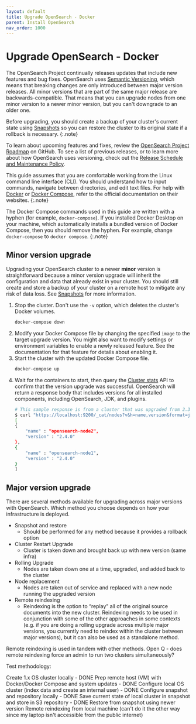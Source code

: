 ```yaml
---
layout: default
title: Upgrade OpenSearch - Docker
parent: Install OpenSearch
nav_order: 1000
---
```


# Upgrade OpenSearch - Docker

The OpenSearch Project continually releases updates that include new features and bug fixes. OpenSearch uses [Semantic Versioning](https://semver.org/), which means that breaking changes are only introduced between major version releases. All minor versions that are part of the same major release are backwards-compatible. That means that you can upgrade nodes from one minor version to a newer minor version, but you can't downgrade to an older one.

Before upgrading, you should create a backup of your cluster's current state using [Snapshots]({{site.url}}{{site.baseurl}}/opensearch/snapshots/index/) so you can restore the cluster to its original state if a rollback is necessary.
{:.note}

To learn about upcoming features and fixes, review the [OpenSearch Project Roadmap](https://github.com/orgs/opensearch-project/projects/1) on GitHub. To see a list of previous releases, or to learn more about how OpenSearch uses versioning, check out the [Release Schedule and Maintenance Policy]({{site.url}}/releases.html).

This guide assumes that you are comfortable working from the Linux command line interface (CLI). You should understand how to input commands, navigate between directories, and edit text files. For help with [Docker](https://www.docker.com/) or [Docker Compose](https://github.com/docker/compose), refer to the official documentation on their websites.
{:.note}

The Docker Compose commands used in this guide are written with a hyphen (for example, `docker-compose`). If you installed Docker Desktop on your machine, which automatically installs a bundled version of Docker Compose, then you should remove the hyphen. For example, change `docker-compose` to `docker compose`.
{:.note}

## Minor version upgrade

Upgrading your OpenSearch cluster to a newer **minor** version is straightforward because a minor version upgrade will inherit the configuration and data that already exist in your cluster. You should still create and store a backup of your cluster on a remote host to mitigate any risk of data loss. See [Snapshots]({{site.url}}{{site.baseurl}}/opensearch/snapshots/index/) for more information.

1. Stop the cluster. Don't use the `-v` option, which deletes the cluster's Docker volumes.
    ```bash
    docker-compose down
    ```
1. Modify your Docker Compose file by changing the specified `image` to the target upgrade version. You might also want to modify settings or environment variables to enable a newly released feature. See the documentation for that feature for details about enabling it.
1. Start the cluster with the updated Docker Compose file.
    ```bash
    docker-compose up
    ```
1. Wait for the containers to start, then query the [Cluster stats]({{site.url}}{{site.baseurl}}/api-reference/cluster-stats/) API to confirm that the version upgrade was successful. OpenSearch will return a response body that includes versions for all installed components, including OpenSearch, JDK, and plugins.
    ```bash
    # This sample response is from a cluster that was upgraded from 2.3.0 to 2.4.0.
    $ curl "https://localhost:9200/_cat/nodes?v&h=name,version&format=json&pretty=true" -ku admin:admin
    [
    {
        "name" : "opensearch-node2",
        "version" : "2.4.0"
    },
    {
        "name" : "opensearch-node1",
        "version" : "2.4.0"
    }
    ]
    ```

## Major version upgrade

There are several methods available for upgrading across major versions with OpenSearch. Which method you choose depends on how your infrastructure is deployed.

- Snapshot and restore
    - Should be performed for any method because it provides a rollback option
- Cluster Restart Upgrade
    - Cluster is taken down and brought back up with new version (same infra)
- Rolling Upgrade
    - Nodes are taken down one at a time, upgraded, and added back to the cluster
- Node replacement
    - Nodes are taken out of service and replaced with a new node running the upgraded version
- Remote reindexing
    - Reindexing is the option to “replay” all of the original source documents into the new cluster. Reindexing needs to be used in conjunction with some of the other approaches in some contexts (e.g. if you are doing a rolling upgrade across multiple major versions, you currently need to reindex within the cluster between major versions), but it can also be used as a standalone method.

Remote reindexing is used in tandem with other methods. Open Q - does remote reindexing force an admin to run two clusters simultaneously?



Test methodology:

Create 1.x OS cluster locally - DONE
Prep remote host (VM) with Docker/Docker Compose and system updates - DONE
Configure local OS cluster (index data and create an internal user) - DONE
Configure snapshot and repository locally - DONE
Save current state of local cluster in snapshot and store in S3 repository - DONE
Restore from snapshot using newer version
Remote reindexing from local machine (can't do it the other way since my laptop isn't accessible from the public internet)